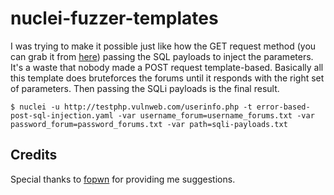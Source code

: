 # nuclei-fuzzer-templates

I was trying to make it possible just like how the GET request method (you can grab it from [here](https://github.com/projectdiscovery/nuclei-templates/blob/main/http/vulnerabilities/generic/error-based-sql-injection.yaml)) passing the SQL payloads to inject the parameters. It's a waste that nobody made a POST request template-based. Basically all this template does bruteforces the forums until it responds with the right set of parameters. Then passing the SQLi payloads is the final result.

`$ nuclei -u http://testphp.vulnweb.com/userinfo.php -t error-based-post-sql-injection.yaml -var username_forum=username_forums.txt -var password_forum=password_forums.txt -var path=sqli-payloads.txt`

## Credits

Special thanks to [fopwn](https://github.com/notnci) for providing me suggestions.
